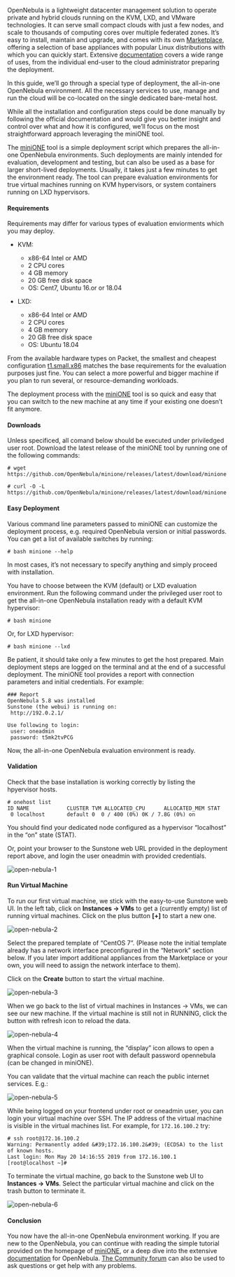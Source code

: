 <!-- <meta>
{
    "title":"OpenNebula miniONE",
    "description":"Quickly deploy OpenNebula single-node environments",
    "tag":["Kubernetes"],
    "seo-title": OpenNebula miniONE - Packet Technical Guides",
    "seo-description": "Quickly deploy OpenNebula single-node environments",
    "og-title": "OpenNebula miniONE",
    "og-description":"Quickly deploy OpenNebula single-node environments"
}
</meta> -->

OpenNebula is a lightweight datacenter management solution to operate private and hybrid clouds running on the KVM, LXD, and VMware technologies. It can serve small compact clouds with just a few nodes, and scale to thousands of computing cores over multiple federated zones. It’s easy to install, maintain and upgrade, and comes with its own [Marketplace](https://marketplace.opennebula.systems/appliance), offering a selection of base appliances with popular Linux distributions with which you can quickly start. Extensive [documentation](http://docs.opennebula.org/5.10/) covers a wide range of uses, from the individual end-user to the cloud administrator preparing the deployment.

In this guide, we’ll go through a special type of deployment, the all-in-one OpenNebula environment. All the necessary services to use, manage and run the cloud will be co-located on the single dedicated bare-metal host.

While all the installation and configuration steps could be done manually by following the official documentation and would give you better insight and control over what and how it is configured, we’ll focus on the most straightforward approach leveraging the miniONE tool.

The [miniONE](https://github.com/OpenNebula/minione) tool is a simple deployment script which prepares the all-in-one OpenNebula environments. Such deployments are mainly intended for evaluation, development and testing, but can also be used as a base for larger short-lived deployments. Usually, it takes just a few minutes to get the environment ready. The tool can prepare evaluation environments for true virtual machines running on KVM hypervisors, or system containers running on LXD hypervisors.

#### Requirements
Requirements may differ for various types of evaluation enviorments which you may deploy. 

* KVM:
    * x86-64 Intel or AMD
    * 2 CPU cores
    * 4 GB memory
    * 20 GB free disk space
    * OS: Cent7, Ubuntu 16.or or 18.04

* LXD: 
    * x86-64 Intel or AMD
    * 2 CPU cores
    * 4 GB memory
    * 20 GB free disk space
    * OS: Ubuntu 18.04

From the available hardware types on Packet, the smallest and cheapest configuration [t1.small.x86](https://www.packet.com/cloud/servers/t1-small/) matches the base requirements for the evaluation purposes just fine. You can select a more powerful and bigger machine if you plan to run several, or resource-demanding workloads.

The deployment process with the [miniONE](https://github.com/OpenNebula/minione) tool is so quick and easy that you can switch to the new machine at any time if your existing one doesn’t fit anymore.

#### Downloads

Unless specificed, all comand below should be executed under priviledged user root. Download the latest release of the miniONE tool by running one of the following commands: 

```
# wget https://github.com/OpenNebula/minione/releases/latest/download/minione
```
```
# curl -O -L https://github.com/OpenNebula/minione/releases/latest/download/minione 
````

#### Easy Deployment 

Various command line parameters passed to miniONE can customize the deployment
process, e.g. required OpenNebula version or initial passwords. You can get a list of available switches by running:

```
# bash minione --help
```

In most cases, it’s not necessary to specify anything and simply proceed with
installation.

You have to choose between the KVM (default) or LXD evaluation environment. Run the following command under the privileged user root to get the all-in-one OpenNebula installation ready with a default KVM hypervisor:

```
# bash minione
````

Or, for LXD hypervisor: 

```
# bash minione --lxd
```

Be patient, it should take only a few minutes to get the host prepared. Main deployment
steps are logged on the terminal and at the end of a successful deployment. The miniONE tool provides a report with connection parameters and initial credentials. For example:

```
### Report
OpenNebula 5.8 was installed
Sunstone (the webui) is running on:
 http://192.0.2.1/

Use following to login:
 user: oneadmin
 password: t5mk2tvPCG
 ```

 Now, the all-in-one OpenNebula evaluation environment is ready.

 #### Validation
 Check that the base installation is working correctly by listing the hpyervisor hosts. 

 ````
 # onehost list
 ID NAME            CLUSTER TVM ALLOCATED_CPU      ALLOCATED_MEM STAT
  0 localhost       default 0  0 / 400 (0%) 0K / 7.8G (0%) on
  ````

  You should find your dedicated node configured as a hypervisor “localhost” in the “on”
state (STAT).

Or, point your browser to the Sunstone web URL provided in the deployment report
above, and login the user oneadmin with provided credentials.


![open-nebula-1](/images/open-nebula/open-neb-01.png)


#### Run Virtual Machine

To run our first virtual machine, we stick with the easy-to-use Sunstone web UI.
In the left tab, click on **Instances → VMs** to get a (currently empty) list of running
virtual machines. Click on the plus button **[+]** to start a new one.


![open-nebula-2](/images/open-nebula/open-neb-02.png)

Select the prepared template of “CentOS 7”. (Please note the initial template already has a network interface preconfigured in the “Network” section below. If you later import additional appliances from the Marketplace or your own, you will need to assign the network interface to them).

Click on the **Create** button to start the virtual machine.

![open-nebula-3](/images/open-nebula/open-neb-03.png)

When we go back to the list of virtual machines in Instances → VMs, we can see our new machine. If the virtual machine is still not in RUNNING, click the button with refresh icon to reload the data.

![open-nebula-4](/images/open-nebula/open-neb-04.png)

When the virtual machine is running, the “display” icon allows to open a graphical console. Login as user root with default password opennebula (can be changed in miniONE).

You can validate that the virtual machine can reach the public internet services. E.g.:

![open-nebula-5](/images/open-nebula/open-neb-05.png)

While being logged on your frontend under root or oneadmin user, you can login your virtual machine over SSH. The IP address of the virtual machine is visible in the virtual machines list. For example, for `172.16.100.2` try:

````
# ssh root@172.16.100.2
Warning: Permanently added &#39;172.16.100.2&#39; (ECDSA) to the list of known hosts.
Last login: Mon May 20 14:16:55 2019 from 172.16.100.1
[root@localhost ~]#
````

To terminate the virtual machine, go back to the Sunstone web UI to **Instances → VMs**. Select the particular virtual machine and click on the trash button to terminate it.

![open-nebula-6](/images/open-nebula/open-neb-06.png)

#### Conclusion

You now have the all-in-one OpenNebula environment working. If you are new to the OpenNebula, you can continue with reading the simple tutorial provided on the homepage of [miniONE](https://github.com/OpenNebula/minione), or a deep dive into the extensive [documentation](http://docs.opennebula.org/5.10/) for OpenNebula. [The Community forum](https://forum.opennebula.org/) can also be used to ask questions or get help with any problems.